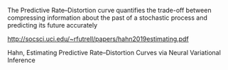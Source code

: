 
The Predictive Rate–Distortion curve quantifies the trade-off between compressing information about the past of a stochastic process and predicting its future accurately

http://socsci.uci.edu/~rfutrell/papers/hahn2019estimating.pdf

Hahn, Estimating Predictive Rate–Distortion Curves via Neural Variational Inference

